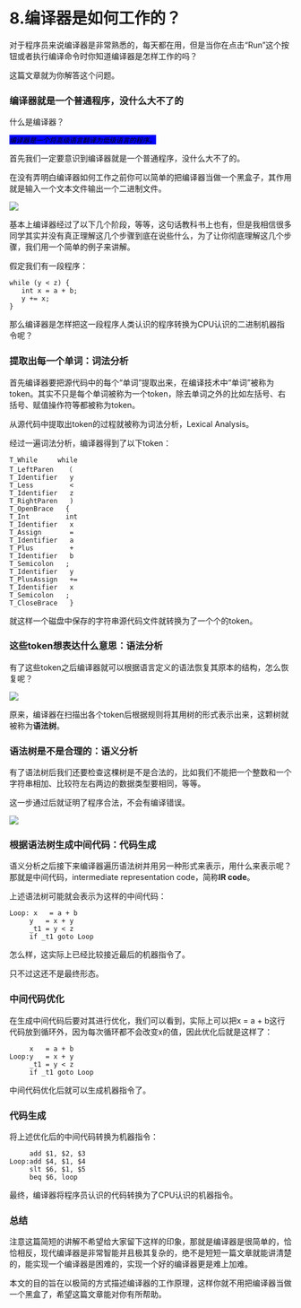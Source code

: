 # 8.编译器是如何工作的？

对于程序员来说编译器是非常熟悉的，每天都在用，但是当你在点击“Run”这个按钮或者执行编译命令时你知道编译器是怎样工作的吗？&#x20;

这篇文章就为你解答这个问题。

### 编译器就是一个普通程序，没什么大不了的

什么是编译器？

_<mark style="background-color:blue;">`编译器是一个将高级语言翻译为低级语言的程序。`</mark>_

首先我们一定要意识到编译器就是一个普通程序，没什么大不了的。&#x20;

在没有弄明白编译器如何工作之前你可以简单的把编译器当做一个黑盒子，其作用就是输入一个文本文件输出一个二进制文件。

![](.gitbook/assets/8\_1.jpg)

基本上编译器经过了以下几个阶段，等等，这句话教科书上也有，但是我相信很多同学其实并没有真正理解这几个步骤到底在说些什么，为了让你彻底理解这几个步骤，我们用一个简单的例子来讲解。&#x20;

假定我们有一段程序：

```
while (y < z) {
   int x = a + b;
   y += x;
}
```

那么编译器是怎样把这一段程序人类认识的程序转换为CPU认识的二进制机器指令呢？

### 提取出每一个单词：词法分析

首先编译器要把源代码中的每个“单词”提取出来，在编译技术中“单词”被称为token。其实不只是每个单词被称为一个token，除去单词之外的比如左括号、右括号、赋值操作符等都被称为token。&#x20;

从源代码中提取出token的过程就被称为词法分析，Lexical Analysis。&#x20;

经过一遍词法分析，编译器得到了以下token：

```
T_While     while
T_LeftParen   （
T_Identifier   y
T_Less         <
T_Identifier   z
T_RightParen   )
T_OpenBrace   {
T_Int         int
T_Identifier   x
T_Assign       =
T_Identifier   a
T_Plus         +
T_Identifier   b
T_Semicolon   ;
T_Identifier   y
T_PlusAssign   +=
T_Identifier   x
T_Semicolon   ;
T_CloseBrace   }
```

就这样一个磁盘中保存的字符串源代码文件就转换为了一个个的token。

### 这些token想表达什么意思：语法分析

有了这些token之后编译器就可以根据语言定义的语法恢复其原本的结构，怎么恢复呢？

![](.gitbook/assets/8\_2.jpg)

原来，编译器在扫描出各个token后根据规则将其用树的形式表示出来，这颗树就被称为**语法树**。

### 语法树是不是合理的：语义分析

有了语法树后我们还要检查这棵树是不是合法的，比如我们不能把一个整数和一个字符串相加、比较符左右两边的数据类型要相同，等等。&#x20;

这一步通过后就证明了程序合法，不会有编译错误。

![](.gitbook/assets/8\_3.jpg)

### 根据语法树生成中间代码：代码生成

语义分析之后接下来编译器遍历语法树并用另一种形式来表示，用什么来表示呢？那就是中间代码，intermediate representation code，简称**IR code**。&#x20;

上述语法树可能就会表示为这样的中间代码：

```
Loop: x   = a + b
     y   = x + y
     _t1 = y < z
     if _t1 goto Loop
```

怎么样，这实际上已经比较接近最后的机器指令了。&#x20;

只不过这还不是最终形态。

### 中间代码优化

在生成中间代码后要对其进行优化，我们可以看到，实际上可以把x = a + b这行代码放到循环外，因为每次循环都不会改变x的值，因此优化后就是这样了：

```
     x   = a + b
Loop:y   = x + y
     _t1 = y < z
     if _t1 goto Loop
```

中间代码优化后就可以生成机器指令了。

### 代码生成

将上述优化后的中间代码转换为机器指令：

```
     add $1, $2, $3
Loop:add $4, $1, $4
     slt $6, $1, $5
     beq $6, loop
```

最终，编译器将程序员认识的代码转换为了CPU认识的机器指令。

### 总结

注意这篇简短的讲解不希望给大家留下这样的印象，那就是编译器是很简单的，恰恰相反，现代编译器是非常智能并且极其复杂的，绝不是短短一篇文章就能讲清楚的，能实现一个编译器是困难的，实现一个好的编译器更是难上加难。&#x20;

本文的目的旨在以极简的方式描述编译器的工作原理，这样你就不用把编译器当做一个黑盒了，希望这篇文章能对你有所帮助。
